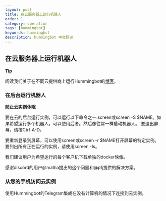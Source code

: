 ```yaml
---
layout: post
title: 在云服务器上运行机器人
order: 1
category: operation
tags: [hummingbot]
keywords: hummingbot
description: hummingbot 中文翻译
---
```


## 在云服务器上运行机器人


**Tip**

阅读我们关于在不同云提供商上运行Hummingbot的[博客](https://www.hummingbot.io/blog/2019-06-cloud-providers/)。

### 在后台运行机器人

**防止云实例休眠**

要在云的后台运行实例，可以运行以下命令之一:screen或screen -S $NAME。如果希望运行多个机器人，可以使用后者。然后像往常一样启动机器人。
要退出屏幕，请按Ctrl-A-D。

要重新登录到屏幕，可以使用screen或screen -r $NAME打开屏幕的特定实例。要列出所有正在运行的实例，请使用screen -ls。

我们建议用户为希望运行的每个客户机下载单独的docker映像。

感谢discord的用户@matha提出的这个问题和@pfj提供的解决方案。

### 从您的手机访问云实例

使用Hummingbot的Telegram集成在没有计算机的情况下连接到云实例。
